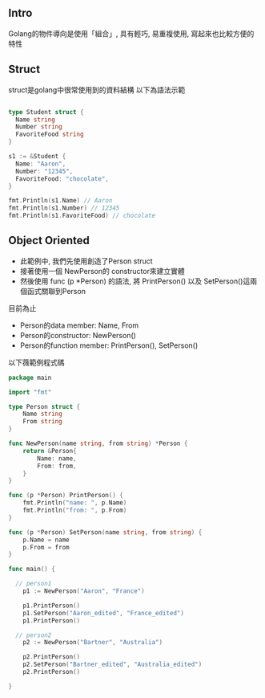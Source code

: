 ## Intro
Golang的物件導向是使用「組合」, 具有輕巧, 易重複使用, 寫起來也比較方便的特性

## Struct
struct是golang中很常使用到的資料結構
以下為語法示範
```go

type Student struct {
  Name string
  Number string
  FavoriteFood string
}

s1 := &Student {
  Name: "Aaron",
  Number: "12345",
  FavoriteFood: "chocolate",
}

fmt.Println(s1.Name) // Aaron
fmt.Println(s1.Number) // 12345
fmt.Println(s1.FavoriteFood) // chocolate

```

## Object Oriented
- 此範例中, 我們先使用創造了Person struct
- 接著使用一個 NewPerson的 constructor來建立實體
- 然後使用 func (p *Person) 的語法, 將 PrintPerson() 以及 SetPerson()這兩個函式關聯到Person

目前為止
- Person的data member: Name, From
- Person的constructor: NewPerson()
- Person的function member: PrintPerson(), SetPerson()

以下薇範例程式碼
```go
package main

import "fmt"

type Person struct {
	Name string
	From string
}

func NewPerson(name string, from string) *Person {
	return &Person{
		Name: name,
		From: from,
	}
}

func (p *Person) PrintPerson() {
	fmt.Println("name: ", p.Name)
	fmt.Println("from: ", p.From)
}

func (p *Person) SetPerson(name string, from string) {
	p.Name = name
	p.From = from
}

func main() {

  // person1
	p1 := NewPerson("Aaron", "France")

	p1.PrintPerson()
	p1.SetPerson("Aaron_edited", "France_edited")
	p1.PrintPerson()

  // person2
	p2 := NewPerson("Bartner", "Australia")

	p2.PrintPerson()
	p2.SetPerson("Bartner_edited", "Australia_edited")
	p2.PrintPerson()

}

```